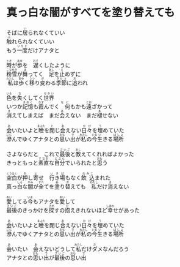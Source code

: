 # 真っ白な闇がすべてを塗り替えても

<p>
そばに<ruby>居<rt>い</rt></ruby>られなくていい<br>
<ruby>触<rt>ふ</rt></ruby>れられなくていい<br>
もう<ruby>一度<rt>いちど</rt></ruby>だけアナタと<br>
</p>

<p>
<ruby>時<rt>とき</rt></ruby>が<ruby>歩<rt>あゆ</rt></ruby>を　<ruby>遅<rt>おそ</rt></ruby>くしたように<br>
<ruby>粉<rt>こな</rt></ruby><ruby>雪<rt>ゆき</rt></ruby>が<ruby>舞<rt>ま</rt></ruby>ってく　<ruby>足<rt>あし</rt></ruby>を<ruby>止<rt>と</rt></ruby>めずに<br>
<ruby>私<rt>わたし</rt></ruby>は<ruby>歩<rt>あゆ</rt></ruby>く<ruby>移<rt>うつ</rt></ruby>り<ruby>変<rt>が</rt></ruby>わる<ruby>季節<rt>きせつ</rt></ruby>に<ruby>追<rt>お</rt></ruby>われ<br>
</p>

<p>
<ruby>色<rt>いろ</rt></ruby>を<ruby>失<rt>な</rt></ruby>くしてく<ruby>世界<rt>せかい</rt></ruby><br>
いつか<ruby>記憶<rt>きおく</rt></ruby>も<ruby>霞<rt>かす</rt></ruby>んでく<ruby>　何<rt>なに</rt></ruby>もかも<ruby>遠<rt>とお</rt></ruby>ざかって<br>
<ruby>消<rt>き</rt></ruby>えてしまえば　まだ<ruby>会<rt>あ</rt></ruby>えない　まだ<ruby>褪<rt>あ</rt></ruby>せない<br>
</p>

<p>
<ruby>会<rt>あ</rt></ruby>いたいよと<ruby>瞼<rt>まぶた</rt></ruby>を<ruby>閉<rt>と</rt></ruby>じ<ruby>会<rt>あ</rt></ruby>えない<ruby>日々<rt>ひび</rt></ruby>を<ruby>埋<rt>う</rt></ruby>めていた<br>
<ruby>滲<rt>にじ</rt></ruby>んでゆくアナタとの<ruby>思<rt>おも</rt>い</ruby><ruby>出<rt>で</rt>が<ruby>私<rt>わたし</rt></ruby>の<ruby>今<rt>いま</rt></ruby><ruby>生<rt>い</rt></ruby>きる<ruby>場所<rt>ばしょ</rt></ruby><br>
</p>

<p>
さよならだと　これで<ruby>最後<rt>さいご</rt></ruby>と<ruby>教<rt>おし</rt></ruby>えてくれればよかった<br>
きっともっと<ruby>素直<rt>すなお</rt></ruby>な<ruby>自分<rt>じぶん</rt></ruby>でいられたと<ruby>思<rt>おも</rt></ruby>う<br>
</p>

<p>
<ruby>空白<rt>くうはく</rt></ruby>が<ruby>押<rt>お</rt></ruby>し<ruby>寄<rt>よ</rt></ruby>せ　<ruby>行<rt>い</rt>き<rt>き</rt>場<rt>ば</rt></ruby>もなく<ruby>飲<rt>の</rt><rt>み</rt>込<rt>こ</rt></ruby>まれた<br>
真っ<ruby>白<rt>しろ</rt></ruby>な<ruby>闇<rt>やみ</rt></ruby>が<ruby>全<rt>すべ</rt></ruby>てを<ruby>塗<rt>ぬ</rt></ruby>り<ruby>替<rt>か</rt></ruby>えても　<ruby>私<rt>わたし</rt></ruby>だけ<ruby>消<rt>き</rt></ruby>えない<br>
</p>

<p>
<ruby>愛<rt>あい</rt></ruby>してる<ruby>今<rt>いま</rt></ruby>もアナタを<ruby>愛<rt>あい</rt></ruby>して<br>
<ruby>最後<rt>さいご</rt></ruby>のきっかけを<ruby>探<rt>さが</rt></ruby>すの<ruby>抱<rt>だ</rt></ruby>えきれないほど<ruby>幸<rt>しあわ</rt></ruby>せがあった<br>
</p>

<p>
<ruby>会<rt>あ</rt></ruby>いたいよと<ruby>瞼<rt>まぶた</rt></ruby>を閉じ<ruby>合<rt>あ</rt></ruby>えない<ruby>日々<rt>ひび</rt></ruby>を<ruby>埋<rt>う</rt></ruby>めていた<br>
<ruby>滲<rt>にじ</rt></ruby>んでゆくアナタとの<ruby>思<rt>おも</rt>い</ruby><ruby>出<rt>で</rt>が<ruby>私<rt>わたし</rt></ruby>の<ruby>今<rt>いま</rt></ruby><ruby>生<rt>い</rt></ruby>きる<ruby>場所<rt>ばしょ</rt></ruby><br>
</p>

<p>
<ruby>会<rt>あ</rt></ruby>いたい　<ruby>会<rt>あ</rt></ruby>えないどうして<ruby>私<rt>わたし</rt></ruby>だけ<ruby>ダ<rt>だ</rt>メ</ruby>なんだろう<br>
アナタとの<ruby>思<rt>おも</rt>い</ruby><ruby>出<rt>で</rt></ruby>が<ruby>最後<rt>さいご</rt></ruby>の<ruby>思<rt>おも</rt>い</ruby><ruby>出<rt>で</rt></ruby><br>
</p>

